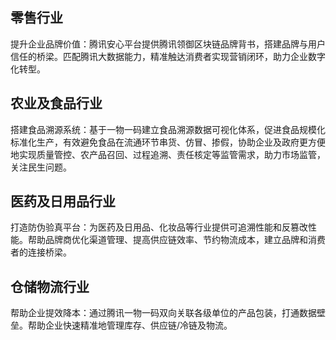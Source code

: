 ## 零售行业
提升企业品牌价值：腾讯安心平台提供腾讯领御区块链品牌背书，搭建品牌与用户信任的桥梁。匹配腾讯大数据能力，精准触达消费者实现营销闭环，助力企业数字化转型。

## 农业及食品行业
搭建食品溯源系统：基于一物一码建立食品溯源数据可视化体系，促进食品规模化标准化生产，有效避免食品在流通环节串货、仿冒、掺假，协助企业及政府更方便地实现质量管控、农产品召回、过程追溯、责任核定等监管需求，助力市场监管，关注民生问题。

## 医药及日用品行业
打造防伪验真平台：为医药及日用品、化妆品等行业提供可追溯性能和反篡改性能。帮助品牌商优化渠道管理、提高供应链效率、节约物流成本，建立品牌和消费者的连接桥梁。

## 仓储物流行业
帮助企业提效降本：通过腾讯一物一码双向关联各级单位的产品包装，打通数据壁垒。帮助企业快速精准地管理库存、供应链/冷链及物流。
